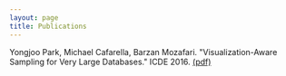 ```yaml
---
layout: page
title: Publications
---
```


Yongjoo Park, Michael Cafarella, Barzan Mozafari. "Visualization-Aware Sampling
for Very Large Databases." ICDE 2016.
[(pdf)](http://yongjoopark.com/resources/ypark_icde16.pdf)
